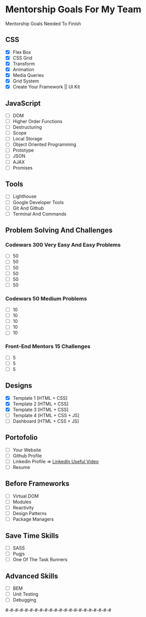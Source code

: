 # Mentorship Goals For My Team

Mentorship Goals Needed To Finish

## CSS

- [x] Flex Box
- [x] CSS Grid
- [x] Transform
- [x] Animation
- [x] Media Queries
- [x] Grid System
- [x] Create Your Framework || UI Kit

## JavaScript

- [ ] DOM
- [ ] Higher Order Functions
- [ ] Destructuring
- [ ] Scope
- [ ] Local Storage
- [ ] Object Oriented Programming
- [ ] Prototype
- [ ] JSON
- [ ] AJAX
- [ ] Promises

## Tools 

- [ ] Lighthouse
- [ ] Google Developer Tools
- [ ] Git And Github
- [ ] Terminal And Commands

## Problem Solving And Challenges

### Codewars 300 Very Easy And Easy Problems

- [ ] 50
- [ ] 50
- [ ] 50
- [ ] 50
- [ ] 50
- [ ] 50

### Codewars 50 Medium Problems

- [ ] 10
- [ ] 10
- [ ] 10
- [ ] 10
- [ ] 10

### Front-End Mentors 15 Challenges

- [ ] 5
- [ ] 5
- [ ] 5

## Designs

- [x] Template 1 [HTML + CSS]
- [x] Template 2 [HTML + CSS]
- [x] Template 3 [HTML + CSS]
- [ ] Template 4 [HTML + CSS + JS]
- [ ] Dashboard [HTML + CSS + JS]

## Portofolio

- [ ] Your Website
- [ ] Github Profile
- [ ] Linkedin Profile => [LinkedIn Useful Video](https://www.youtube.com/watch?v=7JysIkTyccs)
- [ ] Resume

## Before Frameworks

- [ ] Virtual DOM
- [ ] Modules
- [ ] Reactivity
- [ ] Design Patterns
- [ ] Package Managers

## Save Time Skills

- [ ] SASS
- [ ] Pugjs
- [ ] One Of The Task Runners

## Advanced Skills

- [ ] BEM
- [ ] Unit Testing
- [ ] Debugging

#-#-#-#-#-#-#-#-#-#-#-#-#-#-#-#-#-#-#-#-#-#
